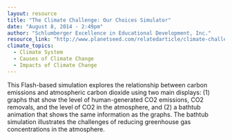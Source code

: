 ```yaml
---
layout: resource
title: "The Climate Challenge: Our Choices Simulator"
date: "August 8, 2014 - 2:49pm"
author: "Schlumberger Excellence in Educational Development, Inc."
resource_link: "http://www.planetseed.com/relatedarticle/climate-challenge-our-choices"
climate_topics:
  - Climate System
  - Causes of Climate Change
  - Impacts of Climate Change
---
```


This Flash-based simulation explores the relationship between carbon emissions and atmospheric carbon dioxide using two main displays: (1) graphs that show the level of human-generated CO2 emissions, CO2 removals, and the level of CO2 in the atmosphere, and (2) a bathtub animation that shows the same information as the graphs. The bathtub simulation illustrates the challenges of reducing greenhouse gas concentrations in the atmosphere.
